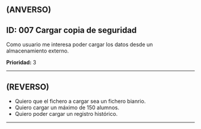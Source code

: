 **(ANVERSO)**
---

**ID:** 007 **Cargar copia de seguridad**
---

Como usuario me interesa poder cargar los datos desde un almacenamiento externo.

**Prioridad:** 3

---

**(REVERSO)**
---

* Quiero que el fichero a cargar sea un fichero bianrio.
* Quiero cargar un máximo de 150 alumnos.
* Quiero poder cargar un registro histórico.

---
